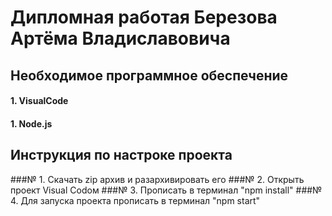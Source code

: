# Дипломная работая Березова Артёма Владиславовича
## Необходимое программное обеспечение
#### 1. VisualCode
#### 1. Node.js
## Инструкция по настроке проекта
###№ 1. Скачать zip архив и разархивировать его
###№ 2. Открыть проект Visual Codoм
###№ 3. Прописать в терминал "npm install"
###№ 4. Для запуска проекта прописать в терминал "npm start"
